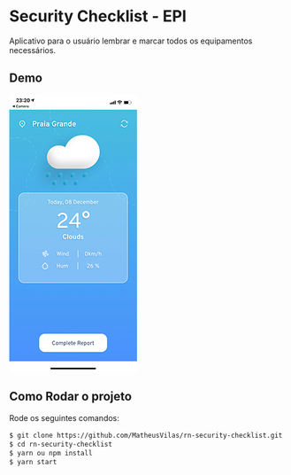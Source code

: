 # Security Checklist - EPI

Aplicativo para o usuário lembrar e marcar todos os equipamentos necessários.

## Demo

![app](https://github.com//MatheusVilas/weather-app/blob/main/assets/demo.jpg?raw=true)

## Como Rodar o projeto

Rode os seguintes comandos:

```
$ git clone https://github.com/MatheusVilas/rn-security-checklist.git
$ cd rn-security-checklist
$ yarn ou npm install
$ yarn start
```
